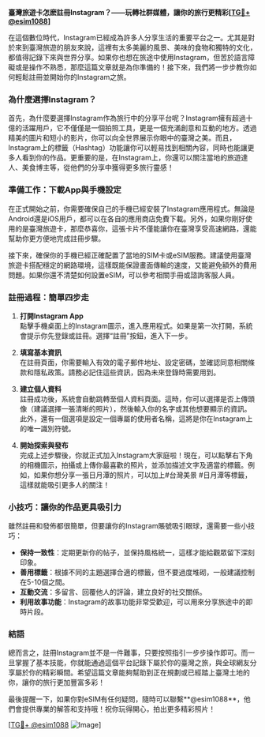 **臺灣旅遊卡怎麽註冊Instagram？——玩轉社群媒體，讓你的旅行更精彩[[TG💪+ @esim1088](https://t.me/s/esim1088)]**

在這個數位時代，Instagram已經成為許多人分享生活的重要平台之一。尤其是對於來到臺灣旅遊的朋友來說，這裡有太多美麗的風景、美味的食物和獨特的文化，都值得記錄下來與世界分享。如果你也想在旅途中使用Instagram，但苦於語言障礙或是操作不熟悉，那麼這篇文章就是為你準備的！接下來，我們將一步步教你如何輕鬆註冊並開始你的Instagram之旅。

### **為什麼選擇Instagram？**
首先，為什麼要選擇Instagram作為旅行中的分享平台呢？Instagram擁有超過十億的活躍用戶，它不僅僅是一個拍照工具，更是一個充滿創意和互動的地方。透過精美的圖片和短小的影片，你可以向全世界展示你眼中的臺灣之美。而且，Instagram上的標籤（Hashtag）功能讓你可以輕易找到相關內容，同時也能讓更多人看到你的作品。更重要的是，在Instagram上，你還可以關注當地的旅遊達人、美食博主等，從他們的分享中獲得更多旅行靈感！

### **準備工作：下載App與手機設定**
在正式開始之前，你需要確保自己的手機已經安裝了Instagram應用程式。無論是Android還是iOS用戶，都可以在各自的應用商店免費下載。另外，如果你剛好使用的是臺灣旅遊卡，那麼恭喜你，這張卡片不僅能讓你在臺灣享受高速網路，還能幫助你更方便地完成註冊步驟。

接下來，確保你的手機已經正確配置了當地的SIM卡或eSIM服務。建議使用臺灣旅遊卡搭配穩定的網路環境，這樣既能保證畫面傳輸的速度，又能避免額外的費用問題。如果你還不清楚如何設置eSIM，可以參考相關手冊或諮詢客服人員。

### **註冊過程：簡單四步走**
1. **打開Instagram App**  
   點擊手機桌面上的Instagram圖示，進入應用程式。如果是第一次打開，系統會提示你先登錄或註冊。選擇“註冊”按鈕，進入下一步。

2. **填寫基本資訊**  
   在註冊頁面，你需要輸入有效的電子郵件地址、設定密碼，並確認同意相關條款和隱私政策。請務必記住這些資訊，因為未來登錄時需要用到。

3. **建立個人資料**  
   註冊成功後，系統會自動跳轉至個人資料頁面。這時，你可以選擇是否上傳頭像（建議選擇一張清晰的照片），然後輸入你的名字或其他想要顯示的資訊。此外，還有一個選項是設定一個專屬的使用者名稱，這將是你在Instagram上的唯一識別符號。

4. **開始探索與發布**  
   完成上述步驟後，你就正式加入Instagram大家庭啦！現在，可以點擊右下角的相機圖示，拍攝或上傳你最喜歡的照片，並添加描述文字及適當的標籤。例如，如果你想分享一張日月潭的照片，可以加上#台灣美景 #日月潭等標籤，這樣就能吸引更多人的關注！

### **小技巧：讓你的作品更具吸引力**
雖然註冊和發佈都很簡單，但要讓你的Instagram賬號吸引眼球，還需要一些小技巧：
- **保持一致性**：定期更新你的帖子，並保持風格統一，這樣才能給觀眾留下深刻印象。
- **善用標籤**：根據不同的主題選擇合適的標籤，但不要過度堆砌，一般建議控制在5-10個之間。
- **互動交流**：多留言、回覆他人的評論，建立良好的社交關係。
- **利用故事功能**：Instagram的故事功能非常受歡迎，可以用來分享旅途中的即時片段。

### **結語**
總而言之，註冊Instagram並不是一件難事，只要按照指引一步步操作即可。而一旦掌握了基本技能，你就能通過這個平台記錄下屬於你的臺灣之旅，與全球網友分享屬於你的精彩瞬間。希望這篇文章能夠幫助到正在規劃或已經踏上臺灣土地的你，讓你的旅行更加豐富多彩！

最後提醒一下，如果你對eSIM有任何疑問，隨時可以聯繫**@esim1088**，他們會提供專業的解答和支持哦！祝你玩得開心，拍出更多精彩照片！

[[TG💪+ @esim1088](https://t.me/s/esim1088) ![Image](https://i.postimg.cc/4NQfJmqS/Snipaste-2025-05-13-00-14-12.png)]